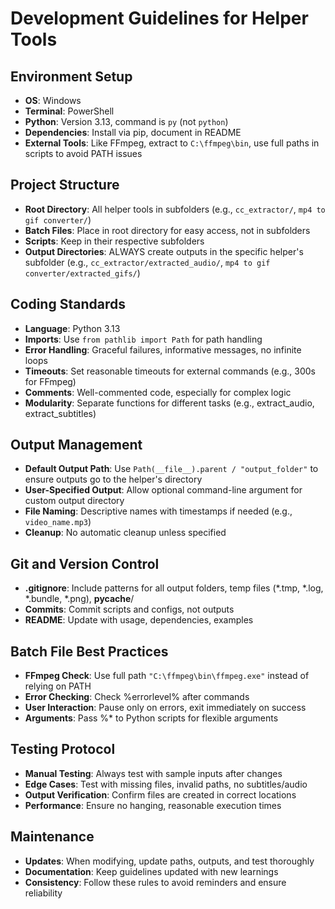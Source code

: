 # Development Guidelines for Helper Tools

## Environment Setup
- **OS**: Windows
- **Terminal**: PowerShell
- **Python**: Version 3.13, command is `py` (not `python`)
- **Dependencies**: Install via pip, document in README
- **External Tools**: Like FFmpeg, extract to `C:\ffmpeg\bin`, use full paths in scripts to avoid PATH issues

## Project Structure
- **Root Directory**: All helper tools in subfolders (e.g., `cc_extractor/`, `mp4 to gif converter/`)
- **Batch Files**: Place in root directory for easy access, not in subfolders
- **Scripts**: Keep in their respective subfolders
- **Output Directories**: ALWAYS create outputs in the specific helper's subfolder (e.g., `cc_extractor/extracted_audio/`, `mp4 to gif converter/extracted_gifs/`)

## Coding Standards
- **Language**: Python 3.13
- **Imports**: Use `from pathlib import Path` for path handling
- **Error Handling**: Graceful failures, informative messages, no infinite loops
- **Timeouts**: Set reasonable timeouts for external commands (e.g., 300s for FFmpeg)
- **Comments**: Well-commented code, especially for complex logic
- **Modularity**: Separate functions for different tasks (e.g., extract_audio, extract_subtitles)

## Output Management
- **Default Output Path**: Use `Path(__file__).parent / "output_folder"` to ensure outputs go to the helper's directory
- **User-Specified Output**: Allow optional command-line argument for custom output directory
- **File Naming**: Descriptive names with timestamps if needed (e.g., `video_name.mp3`)
- **Cleanup**: No automatic cleanup unless specified

## Git and Version Control
- **.gitignore**: Include patterns for all output folders, temp files (*.tmp, *.log, *.bundle, *.png), __pycache__/
- **Commits**: Commit scripts and configs, not outputs
- **README**: Update with usage, dependencies, examples

## Batch File Best Practices
- **FFmpeg Check**: Use full path `"C:\ffmpeg\bin\ffmpeg.exe"` instead of relying on PATH
- **Error Checking**: Check %errorlevel% after commands
- **User Interaction**: Pause only on errors, exit immediately on success
- **Arguments**: Pass %* to Python scripts for flexible arguments

## Testing Protocol
- **Manual Testing**: Always test with sample inputs after changes
- **Edge Cases**: Test with missing files, invalid paths, no subtitles/audio
- **Output Verification**: Confirm files are created in correct locations
- **Performance**: Ensure no hanging, reasonable execution times

## Maintenance
- **Updates**: When modifying, update paths, outputs, and test thoroughly
- **Documentation**: Keep guidelines updated with new learnings
- **Consistency**: Follow these rules to avoid reminders and ensure reliability